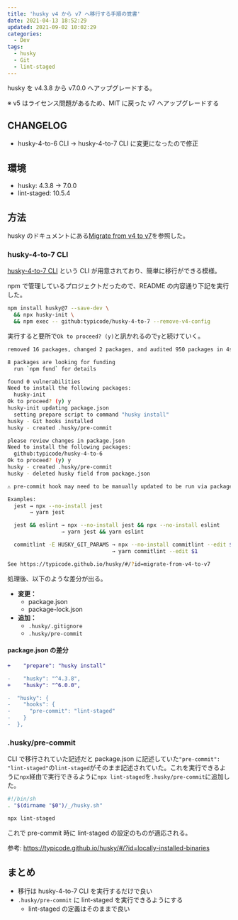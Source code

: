 ```yaml
---
title: 'husky v4 から v7 へ移行する手順の覚書'
date: 2021-04-13 18:52:29
updated: 2021-09-02 10:02:29
categories:
  - Dev
tags:
  - husky
  - Git
  - lint-staged
---
```


husky を v4.3.8 から v7.0.0 へアップグレードする。

※ v5 はライセンス問題があるため、MIT に戻った v7 へアップグレードする

## CHANGELOG

- husky-4-to-6 CLI → husky-4-to-7 CLI に変更になったので修正

## 環境

- husky: 4.3.8 -> 7.0.0
- lint-staged: 10.5.4

## 方法

husky のドキュメントにある[Migrate from v4 to v7](https://typicode.github.io/husky/#/?id=migrate-from-v4-to-v7)を参照した。

### husky-4-to-7 CLI

[husky-4-to-7 CLI](https://github.com/typicode/husky-4-to-7) という CLI が用意されており、簡単に移行ができる模様。

npm で管理しているプロジェクトだったので、README の内容通り下記を実行した。

```bash
npm install husky@7 --save-dev \
  && npx husky-init \
  && npm exec -- github:typicode/husky-4-to-7 --remove-v4-config
```

実行すると要所で`Ok to proceed? (y)`と訊かれるので`y`と続けていく。

```bash
removed 16 packages, changed 2 packages, and audited 950 packages in 4s

8 packages are looking for funding
  run `npm fund` for details

found 0 vulnerabilities
Need to install the following packages:
  husky-init
Ok to proceed? (y) y
husky-init updating package.json
  setting prepare script to command "husky install"
husky - Git hooks installed
husky - created .husky/pre-commit

please review changes in package.json
Need to install the following packages:
  github:typicode/husky-4-to-6
Ok to proceed? (y) y
husky - created .husky/pre-commit
husky - deleted husky field from package.json

⚠️ pre-commit hook may need to be manually updated to be run via package manager.

Examples:
  jest → npx --no-install jest
       → yarn jest

  jest && eslint → npx --no-install jest && npx --no-install eslint
                 → yarn jest && yarn eslint

  commitlint -E HUSKY_GIT_PARAMS → npx --no-install commitlint --edit $1
                                 → yarn commitlint --edit $1

See https://typicode.github.io/husky/#/?id=migrate-from-v4-to-v7
```

処理後、以下のような差分が出る。

- **変更：**
  - package.json
  - package-lock.json
- **追加：**
  - `.husky/.gitignore`
  - `.husky/pre-commit`

#### package.json の差分

```diff
+    "prepare": "husky install"
```

```diff
-    "husky": "^4.3.8",
+    "husky": "^6.0.0",
```

```diff
-  "husky": {
-    "hooks": {
-      "pre-commit": "lint-staged"
-    }
-  },
```

### .husky/pre-commit

CLI で移行されていた記述だと package.json に記述していた`"pre-commit": "lint-staged"`の`lint-staged`がそのまま記述されていた。これを実行できるように`npx`経由で実行できるように`npx lint-staged`を`.husky/pre-commit`に追加した。

```sh
#!/bin/sh
. "$(dirname "$0")/_/husky.sh"

npx lint-staged
```

これで pre-commit 時に lint-staged の設定のものが適応される。

参考: https://typicode.github.io/husky/#/?id=locally-installed-binaries

## まとめ

- 移行は husky-4-to-7 CLI を実行するだけで良い
- `.husky/pre-commit` に lint-staged を実行できるようにする
  - lint-staged の定義はそのままで良い
